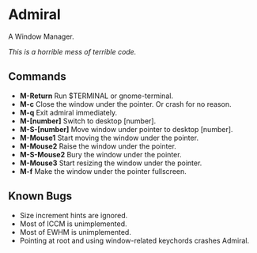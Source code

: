# Admiral

A Window Manager.

*This is a horrible mess of terrible code.*

## Commands

* **M-Return** Run $TERMINAL or gnome-terminal.
* **M-c** Close the window under the pointer. Or crash for no reason.
* **M-q** Exit admiral immediately.
* **M-[number]** Switch to desktop [number].
* **M-S-[number]** Move window under pointer to desktop [number].
* **M-Mouse1** Start moving the window under the pointer.
* **M-Mouse2** Raise the window under the pointer.
* **M-S-Mouse2** Bury the window under the pointer.
* **M-Mouse3** Start resizing the window under the pointer.
* **M-f** Make the window under the pointer fullscreen.

## Known Bugs

* Size increment hints are ignored.
* Most of ICCM is unimplemented.
* Most of EWHM is unimplemented.
* Pointing at root and using window-related keychords crashes Admiral.

